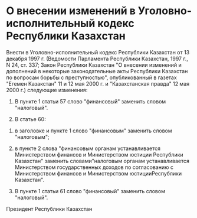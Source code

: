 # О внесении изменений в Уголовно-исполнительный кодекс Республики Казахстан

Внести в Уголовно-исполнительный кодекс Республики Казахстан от 13 декабря 1997 г. (Ведомости Парламента Республики Казахстан, 1997 г., N 24, ст. 337; Закон Республики Казахстан "О внесении изменений и дополнений в некоторые законодательные акты Республики Казахстан по вопросам борьбы с преступностью", опубликованный в газетах "Егемен Казакстан" 11 и 12 мая 2000 г. и "Казахстанская правда" 12 мая 2000 г.) следующие изменения:

1. В пункте 1 статьи 57 слово "финансовый" заменить словом "налоговый".

2. В статье 60:

1) в заголовке и пункте 1 слово "финансовым" заменить словом "налоговым";

2) в пункте 2 слова "финансовым органам устанавливается Министерством финансов и Министерством юстиции Республики Казахстан" заменить словами"налоговым органам устанавливается Министерством государственных доходов по согласованию с Министерством финансов и Министерством юстицииРеспублики Казахстан".

3. В пункте 1 статьи 61 слово "финансовый" заменить словом "налоговый".

Президент Республики Казахстан

